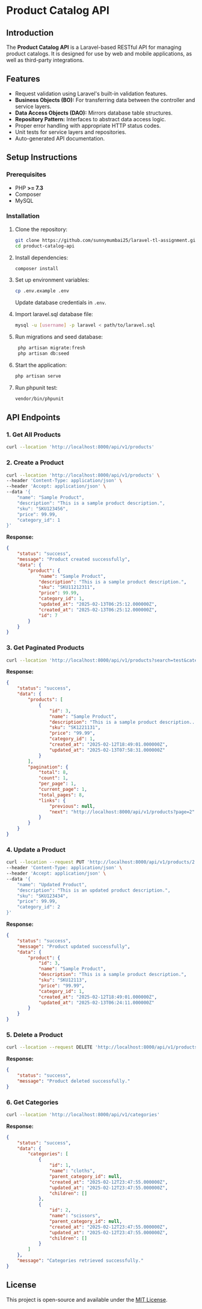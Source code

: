 # Product Catalog API

## Introduction
The **Product Catalog API** is a Laravel-based RESTful API for managing product catalogs. It is designed for use by web and mobile applications, as well as third-party integrations.

## Features
- Request validation using Laravel's built-in validation features.
- **Business Objects (BO):** For transferring data between the controller and service layers.
- **Data Access Objects (DAO):** Mirrors database table structures.
- **Repository Pattern:** Interfaces to abstract data access logic.
- Proper error handling with appropriate HTTP status codes.
- Unit tests for service layers and repositories.
- Auto-generated API documentation.

## Setup Instructions

### Prerequisites
- PHP **>= 7.3**
- Composer
- MySQL

### Installation
1. Clone the repository:
   ```sh
   git clone https://github.com/sunnymumbai25/laravel-tl-assignment.git
   cd product-catalog-api
   ```

2. Install dependencies:
   ```sh
   composer install
   ```

3. Set up environment variables:
   ```sh
   cp .env.example .env
   ```
   Update database credentials in `.env`.

4. Import laravel.sql database file:

   ```sh
   mysql -u [username] -p laravel < path/to/laravel.sql
   ```


5. Run migrations and seed database:
   ```sh
    php artisan migrate:fresh
    php artisan db:seed 
   ```

6. Start the application:
   ```sh
   php artisan serve
   ```
   
7. Run phpunit test:
   ```sh
   vendor/bin/phpunit
   ```
## API Endpoints

### 1. Get All Products
```sh
curl --location 'http://localhost:8000/api/v1/products'
```

### 2. Create a Product
```sh
curl --location 'http://localhost:8000/api/v1/products' \
--header 'Content-Type: application/json' \
--header 'Accept: application/json' \
--data '{
    "name": "Sample Product",
    "description": "This is a sample product description.",
    "sku": "SKU123456",
    "price": 99.99,
    "category_id": 1
}'
```
**Response:**
```json
{
    "status": "success",
    "message": "Product created successfully",
    "data": {
        "product": {
            "name": "Sample Product",
            "description": "This is a sample product description.",
            "sku": "SKU11212311",
            "price": 99.99,
            "category_id": 1,
            "updated_at": "2025-02-13T06:25:12.000000Z",
            "created_at": "2025-02-13T06:25:12.000000Z",
            "id": 7
        }
    }
}
```

### 3. Get Paginated Products
```sh
curl --location 'http://localhost:8000/api/v1/products?search=test&category_id=2&page=1'
```
**Response:**
```json
{
    "status": "success",
    "data": {
        "products": [
            {
                "id": 3,
                "name": "Sample Product",
                "description": "This is a sample product description...",
                "sku": "SK1221131",
                "price": "99.99",
                "category_id": 1,
                "created_at": "2025-02-12T18:49:01.000000Z",
                "updated_at": "2025-02-13T07:58:31.000000Z"
            }
        ],
        "pagination": {
            "total": 8,
            "count": 1,
            "per_page": 1,
            "current_page": 1,
            "total_pages": 8,
            "links": {
                "previous": null,
                "next": "http://localhost:8000/api/v1/products?page=2"
            }
        }
    }
}
```

### 4. Update a Product
```sh
curl --location --request PUT 'http://localhost:8000/api/v1/products/2' \
--header 'Content-Type: application/json' \
--header 'Accept: application/json' \
--data '{
    "name": "Updated Product",
    "description": "This is an updated product description.",
    "sku": "SKU123434",
    "price": 99.99,
    "category_id": 2
}'
```
**Response:**
```json
{
    "status": "success",
    "message": "Product updated successfully",
    "data": {
        "product": {
            "id": 3,
            "name": "Sample Product",
            "description": "This is a sample product description.",
            "sku": "SKU12113",
            "price": "99.99",
            "category_id": 1,
            "created_at": "2025-02-12T18:49:01.000000Z",
            "updated_at": "2025-02-13T06:24:11.000000Z"
        }
    }
}
```

### 5. Delete a Product
```sh
curl --location --request DELETE 'http://localhost:8000/api/v1/products/1'
```
**Response:**
```json
{
    "status": "success",
    "message": "Product deleted successfully."
}
```

### 6. Get Categories
```sh
curl --location 'http://localhost:8000/api/v1/categories'
```
**Response:**
```json
{
    "status": "success",
    "data": {
        "categories": [
            {
                "id": 1,
                "name": "cloths",
                "parent_category_id": null,
                "created_at": "2025-02-12T23:47:55.000000Z",
                "updated_at": "2025-02-12T23:47:55.000000Z",
                "children": []
            },
            {
                "id": 2,
                "name": "scissors",
                "parent_category_id": null,
                "created_at": "2025-02-12T23:47:55.000000Z",
                "updated_at": "2025-02-12T23:47:55.000000Z",
                "children": []
            }
        ]
    },
    "message": "Categories retrieved successfully."
}
```

## License
This project is open-source and available under the [MIT License](LICENSE).
